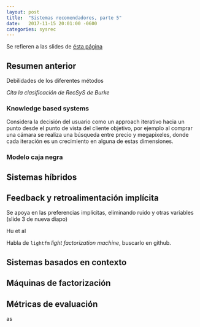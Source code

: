 ```yaml
---
layout: post
title:  "Sistemas recomendadores, parte 5"
date:   2017-11-15 20:01:00 -0600
categories: sysrec
---
```

<!-- entry 5, clase al 15.11 -->

Se refieren a las slides de [ésta página](http://dparra.sitios.ing.uc.cl/classes/recsys-2017-2/clase11_hybrid.pdf)


## Resumen anterior

Debilidades de los diferentes métodos

*Cita la clasificación de RecSyS de Burke*

### Knowledge based systems
Considera la decisión del usuario como un approach iterativo hacia un punto desde el punto de vista del cliente objetivo, por ejemplo al comprar una cámara se realiza una búsqueda entre precio y megapixeles, donde cada iteración es un crecimiento en alguna de estas dimensiones.

### Modelo caja negra 

## Sistemas híbridos



## Feedback y retroalimentación implícita

Se apoya en las preferencias implícitas, eliminando ruido y otras variables (slide 3 de nueva diapo)

Hu et al

Habla de `lightfm` *light factorization machine*, buscarlo en github.


## Sistemas basados en contexto
## Máquinas de factorización


## Métricas de evaluación
as
